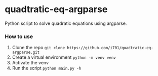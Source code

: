 # quadtratic-eq-argparse
Python script to solve quadratic equations using argparse.

### How to use
1. Clone the repo
`git clone https://github.com/i701/quadtratic-eq-argparse.git`
2. Create a virtual environment
`python -m venv venv`
3. Activate the venv
4. Run the script
`python main.py -h`
